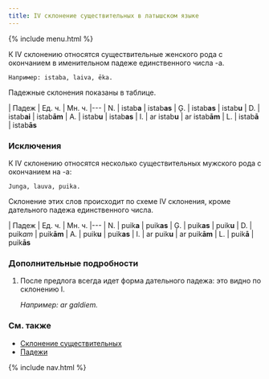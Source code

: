 ```yaml
---
title: IV склонение существительных в латышском языке
---
```


{% include menu.html %}

К IV склонению относятся существительные женского рода с окончанием в именительном падеже единственного числа -a.

    Например: istaba, laiva, ēka.

Падежные склонения показаны в таблице.

| Падеж | Ед. ч. | Мн. ч.
|---
| N. | istab**a** | istab**as**
| Ģ. | istab**as** | istab**u**
| D. | istab**ai** | istab**ām**
| A. | istab**u** | istab**as**
| I. | ar istab**u** | ar istab**ām**
| L. | istab**ā** | istab**ās**

### Исключения

К IV склонению относятся несколько существительных мужского рода с окончанием на -a:

    Junga, lauva, puika.

Склонение этих слов происходит по схеме IV склонения, кроме дательного падежа единственного числа.

| Падеж | Ед. ч. | Мн. ч.
|---
| N. | puik**a** | puik**as**
| Ģ. | puik**as** | puik**u**
| D. | puik*am* | puik**ām**
| A. | puik**u** | puik**as**
| I. | ar puik**u** | ar puik**ām**
| L. | puik**ā** | puik**ās**

### Дополнительные подробности

1. После предлога всегда идет форма дательного падежа: это видно по склонению I.

    _Например: ar galdiem._

### См. также

- [Склонение существительных](../declination/)
- [Падежи](../cases/)

{% include nav.html %}
